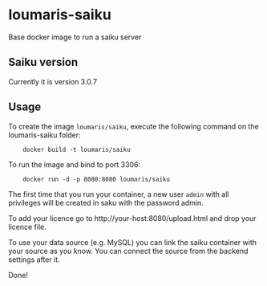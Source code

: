 loumaris-saiku
==================

Base docker image to run a saiku server


Saiku version
-------------

Currently it is version 3.0.7

Usage
-----

To create the image `loumaris/saiku`, execute the following command on the loumaris-saiku folder:

        docker build -t loumaris/saiku

To run the image and bind to port 3306:

        docker run -d -p 8080:8080 loumaris/saiku

The first time that you run your container, a new user `admin` with all privileges 
will be created in saku with the password admin. 

To add your licence go to http://your-host:8080/upload.html and drop your licence file.

To use your data source (e.g. MySQL) you can link the saiku container with your source as you know. 
You can connect the source from the backend settings after it.

Done!